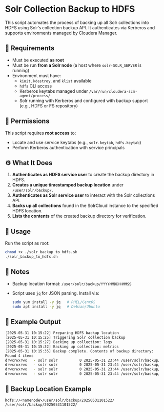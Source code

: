 # Solr Collection Backup to HDFS

This script automates the process of backing up all Solr collections into HDFS using Solr’s collection backup API. It authenticates via Kerberos and supports environments managed by Cloudera Manager.

## 📌 Requirements

- Must be executed **as root**
- Must be run **from a Solr node** (a host where `solr-SOLR_SERVER` is running)
- Environment must have:
  - `kinit`, `kdestroy`, and `klist` available
  - `hdfs` CLI access
  - Kerberos keytabs managed under `/var/run/cloudera-scm-agent/process/`
  - Solr running with Kerberos and configured with backup support (e.g., HDFS or FS repository)

## 🔐 Permissions

This script requires **root access** to:

- Locate and use service keytabs (e.g., `solr.keytab`, `hdfs.keytab`)
- Perform Kerberos authentication with service principals

## ⚙️ What It Does

1. **Authenticates as HDFS service user** to create the backup directory in HDFS.
2. **Creates a unique timestamped backup location** under `/user/solr/backup/`.
3. **Authenticates as Solr service user** to interact with the Solr collections API.
4. **Backs up all collections** found in the SolrCloud instance to the specified HDFS location.
5. **Lists the contents** of the created backup directory for verification.

## 🚀 Usage

Run the script as root:

```bash
chmod +x ./solr_backup_to_hdfs.sh
./solr_backup_to_hdfs.sh
````

## 📝 Notes

* Backup location format: `/user/solr/backup/YYYYMMDDHHMMSS`
* Script uses `jq` for JSON parsing. Install via:

  ```bash
  sudo yum install -y jq   # RHEL/CentOS
  sudo apt install -y jq   # Debian/Ubuntu
  ```

## 🧪 Example Output

```bash
[2025-05-31 10:15:22] Preparing HDFS backup location
[2025-05-31 10:15:25] Triggering Solr collection backup
[2025-05-31 10:15:27] Backing up collection: logs
[2025-05-31 10:15:32] Backing up collection: metrics
[2025-05-31 10:15:35] Backup complete. Contents of backup directory:
Found 4 items
drwxrwxrwx   - solr solr          0 2025-05-31 23:44 /user/solr/backup/20250531234412/edge_index_backup
drwxrwxrwx   - solr solr          0 2025-05-31 23:44 /user/solr/backup/20250531234412/fulltext_index_backup
drwxrwxrwx   - solr solr          0 2025-05-31 23:44 /user/solr/backup/20250531234412/ranger_audits_backup
drwxrwxrwx   - solr solr          0 2025-05-31 23:44 /user/solr/backup/20250531234412/vertex_index_backup
```

## 📂 Backup Location Example

```
hdfs://<namenode>/user/solr/backup/20250531101522/
/user/solr/backup/20250531101522/
```
